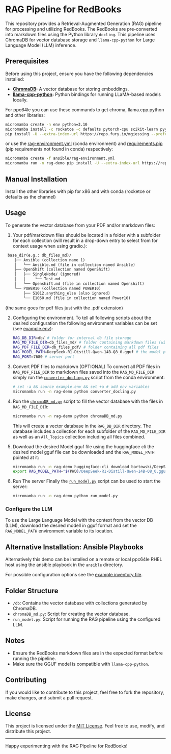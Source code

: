 # RAG Pipeline for RedBooks

This repository provides a Retrieval-Augmented Generation (RAG) pipeline for processing and utilizing RedBooks. The RedBooks are pre-converted into markdown files using the Python library `docling`. This pipeline uses ChromaDB for vector database storage and `llama-cpp-python` for Large Language Model (LLM) inference.

## Prerequisites

Before using this project, ensure you have the following dependencies installed:

- **[ChromaDB](https://github.com/chroma-core/chroma):** A vector database for storing embeddings.
- **[llama-cpp-python](https://github.com/abetlen/llama-cpp-python):** Python bindings for running LLaMA-based models locally.

For ppc64le you can use these commands to get chroma, llama.cpp.python and other libraries:
```sh
micromamba create -n env python=3.10
micromamba install -c rocketce -c defaults pytorch-cpu scikit-learn pyyaml httptools onnxruntime "pandas<1.6.0" tokenizers
pip install -U --extra-index-url https://repo.fury.io/mgiessing --prefer-binary chromadb transformers psutil langchain sentence_transformers gradio==3.50.2 llama-cpp-python
```

or use the [rag-environment.yml](ansible/rag-environment.yml) (conda environment) and [requirements.pip](ansible/requirements.txt) (pip requirements not found in conda) respectively:
```sh
micromamba create -f ansible/rag-environment.yml
micromamba run -n rag-demo pip install -U --extra-index-url https://repo.fury.io/mgiessing --prefer-binary -r ansible/requirements.txt
```


## Manual Installation

Install the other libraries with pip for x86 and with conda (rocketce or defaults as the channel)

## Usage

To generate the vector database from your PDF and/or markdown files:

1. Your pdf/markdown files should be located in a folder with a subfolder for each collection (will result in a drop-down entry to select from for context usage when using gradio.):
```txt
 base_dir(e.g.: db_files_md)/
    ├── Ansible (collection name 1)
    │   └── Ansible.md (file in collection named Ansible)
    ├── OpenShift (collection named OpenShift)
    │   ├── SingleNode/ (ignored)
    │   │    └── Test.md 
    │   └── Openshift.md (file in collection named Openshift)
    └── POWER10 (collection named POWER10)
        ├── S1012.anything_else (also ignored)
        └── E1050.md (file in collection named Power10)
``` 
(the same goes for pdf files just with the .pdf extension)

2. Configuring the environment. 
   To tell all following scripts about the desired configuration the following environment variables can be set (see [example.env](example.env)):
   ```sh
   RAG_DB_DIR=db/ # folder for internal db file storage
   RAG_MD_FILE_DIR=db_files_md/ # folder containing markdown files (will also be filled when running the converting step)
   RAG_PDF_FILE_DIR=db_files_pdf/ # folder containing all pdf files
   RAG_MODEL_PATH=DeepSeek-R1-Distill-Qwen-14B-Q8_0.gguf # the model path to use
   RAG_PORT=7680 # server port
   ```

3. Convert PDF files to markdown (OPTIONAL)
   To convert all PDF files in `RAG_PDF_FILE_DIR` to markdown files saved into the `RAG_MD_FILE_DIR` simply run the [`converter_docling.py`](converter_docling.py) script from the conda environment:
   ```sh
   # set -a && source example.env && set +a # add env variables
   micromamba run -n rag-demo python converter_docling.py
   ```

4. Run the [`chromaDB_md.py`](chromaDB_md.py) script to fill the vector database with the files in `RAG_MD_FILE_DIR`:
   ```sh
   micromamba run -n rag-demo python chromaDB_md.py
   ```
   This will create a vector database in the `RAG_DB_DIR` directory. The database includes a collection for each subfolder of the `RAG_MD_FILE_DIR` as well as an `All_Topics` collection including all files combined.
5. Download the desired Model gguf file
   using the huggingface cli the desired model gguf file can be downloaded and the `RAG_MODEL_PATH` pointed at it:
   ```sh
   micromamba run -n rag-demo huggingface-cli download bartowski/DeepSeek-R1-Distill-Qwen-14B-GGUF --include "DeepSeek-R1-Distill-Qwen-14B-Q8_0.gguf" --local-dir ./
   export RAG_MODEL_PATH="$(PWD)/DeepSeek-R1-Distill-Qwen-14B-Q8_0.gguf"
   ```

6. Run The server
   Finally the [`run_model.py`](run_model.py) script can be used to start the server:
   ```sh
   micromamba run -n rag-demo python run_model.py
   ```

### Configure the LLM

To use the Large Language Model with the context from the vector DB (LLM), download the desired modell in gguf format and set the `RAG_MODEL_PATH` environment variable to its location.

## Alternative Installation: Ansible Playbooks

Alternatively this demo can be installed on a remote or local ppc64le RHEL host using the ansible playbook in the `ansible` directory.

For possible configuration options see the [example inventory file](ansible/example-inventory.yml).

## Folder Structure

- `/db`: Contains the vector database with collections generated by ChromaDB.
- `chromaDB_md.py`: Script for creating the vector database.
- `run_model.py`: Script for running the RAG pipeline using the configured LLM.

## Notes

- Ensure the RedBooks markdown files are in the expected format before running the pipeline.
- Make sure the GGUF model is compatible with `llama-cpp-python`.

## Contributing

If you would like to contribute to this project, feel free to fork the repository, make changes, and submit a pull request. 

## License

This project is licensed under the [MIT License](LICENSE). Feel free to use, modify, and distribute this project.

---

Happy experimenting with the RAG Pipeline for RedBooks!

